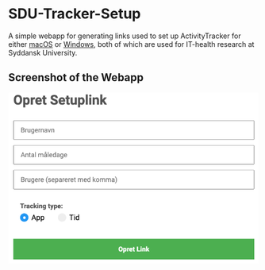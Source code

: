 # SDU-Tracker-Setup

A simple webapp for generating links used to set up ActivityTracker for either [macOS](https://github.com/Bargsteen/SDU-Tracker) or [Windows](https://github.com/Bargsteen/SDU-Tracker-Windows), both of which are used for IT-health research at Syddansk University.

## Screenshot of the Webapp
![A screenshot of SDU-Tracker-Setup](images/SDU-Tracker-Setup-Screenshot.png "Screenshot of SDU-Tracker-Setup")
